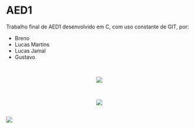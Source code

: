 # AED1
Trabalho final de AED1 desenvolvido em C, com uso constante de GIT, por:
- Breno
- Lucas Martins
- Lucas Jamal
- Gustavo
<br/>
<p align="center">
  <a href="https://skillicons.dev">
    <img src="https://skillicons.dev/icons?i=git,c" />
  </a>
  
</p>
<br/>
<p align="center">
<img src="https://cdn.discordapp.com/attachments/1154793024396742656/1157893098081357894/POWERFUL.png?ex=6534a17b&is=65222c7b&hm=2e6149a7e4b3e50870c6a58a5d9e83d2131b233e5fe49fa0e85171501bc55bda&" />
</p>
<br/>
<img src="https://github.com/brenimcode/AED1/assets/127551374/567024a9-6ae2-4c59-8799-9acbcc321857)" />


